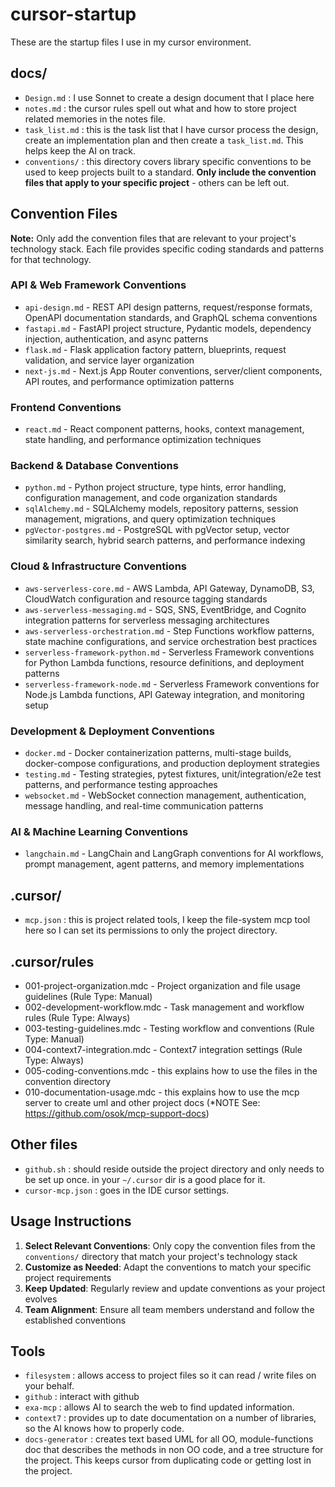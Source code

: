 # cursor-startup

These are the startup files I use in my cursor environment.

## docs/

- `Design.md` : I use Sonnet to create a design document that I place here
- `notes.md` : the cursor rules spell out what and how to store project related memories in the notes file.
- `task_list.md` : this is the task list that I have cursor process the design, create an implementation plan and then create a `task_list.md`.  This helps keep the AI on track.
- `conventions/` : this directory covers library specific conventions to be used to keep projects built to a standard.  **Only include the convention files that apply to your specific project** - others can be left out.

## Convention Files

**Note:** Only add the convention files that are relevant to your project's technology stack. Each file provides specific coding standards and patterns for that technology.

### API & Web Framework Conventions
- `api-design.md` - REST API design patterns, request/response formats, OpenAPI documentation standards, and GraphQL schema conventions
- `fastapi.md` - FastAPI project structure, Pydantic models, dependency injection, authentication, and async patterns
- `flask.md` - Flask application factory pattern, blueprints, request validation, and service layer organization
- `next-js.md` - Next.js App Router conventions, server/client components, API routes, and performance optimization patterns

### Frontend Conventions
- `react.md` - React component patterns, hooks, context management, state handling, and performance optimization techniques

### Backend & Database Conventions
- `python.md` - Python project structure, type hints, error handling, configuration management, and code organization standards
- `sqlAlchemy.md` - SQLAlchemy models, repository patterns, session management, migrations, and query optimization techniques
- `pgVector-postgres.md` - PostgreSQL with pgVector setup, vector similarity search, hybrid search patterns, and performance indexing

### Cloud & Infrastructure Conventions
- `aws-serverless-core.md` - AWS Lambda, API Gateway, DynamoDB, S3, CloudWatch configuration and resource tagging standards
- `aws-serverless-messaging.md` - SQS, SNS, EventBridge, and Cognito integration patterns for serverless messaging architectures
- `aws-serverless-orchestration.md` - Step Functions workflow patterns, state machine configurations, and service orchestration best practices
- `serverless-framework-python.md` - Serverless Framework conventions for Python Lambda functions, resource definitions, and deployment patterns
- `serverless-framework-node.md` - Serverless Framework conventions for Node.js Lambda functions, API Gateway integration, and monitoring setup

### Development & Deployment Conventions
- `docker.md` - Docker containerization patterns, multi-stage builds, docker-compose configurations, and production deployment strategies
- `testing.md` - Testing strategies, pytest fixtures, unit/integration/e2e test patterns, and performance testing approaches
- `websocket.md` - WebSocket connection management, authentication, message handling, and real-time communication patterns

### AI & Machine Learning Conventions
- `langchain.md` - LangChain and LangGraph conventions for AI workflows, prompt management, agent patterns, and memory implementations

## .cursor/

- `mcp.json` : this is project related tools, I keep the file-system mcp tool here so I can set its permissions to only the project directory.

## .cursor/rules
- 001-project-organization.mdc - Project organization and file usage guidelines (Rule Type: Manual)
- 002-development-workflow.mdc - Task management and workflow rules (Rule Type: Always)
- 003-testing-guidelines.mdc - Testing workflow and conventions (Rule Type: Manual)
- 004-context7-integration.mdc - Context7 integration settings (Rule Type: Always)
- 005-coding-conventions.mdc - this explains how to use the files in the convention directory
- 010-documentation-usage.mdc - this explains how to use the mcp server to create uml and other project docs (*NOTE See: https://github.com/osok/mcp-support-docs)

## Other files

- `github.sh` : should reside outside the project directory and only needs to be set up once.  in your `~/.cursor` dir is a good place for it.
- `cursor-mcp.json` : goes in the IDE cursor settings.

## Usage Instructions

1. **Select Relevant Conventions**: Only copy the convention files from the `conventions/` directory that match your project's technology stack
2. **Customize as Needed**: Adapt the conventions to match your specific project requirements
3. **Keep Updated**: Regularly review and update conventions as your project evolves
4. **Team Alignment**: Ensure all team members understand and follow the established conventions

## Tools

- `filesystem` : allows access to project files so it can read / write files on your behalf.
- `github` : interact with github
- `exa-mcp` : allows AI to search the web to find updated information.
- `context7` : provides up to date documentation on a number of libraries, so the AI knows how to properly code.
- `docs-generator` : creates text based UML for all OO, module-functions doc that describes the methods in non OO code, and a tree structure for the project. This keeps cursor from duplicating code or getting lost in the project.